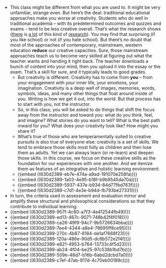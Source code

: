 - This class might be different from what you are used to. It might be very unfamiliar, strange even. But here’s the deal: traditional educational approaches make you worse at creativity. Students who do well in traditional academia – with its predetermined outcomes and quizzes and exams – tend to be less creative overall. That’s what the research shows ([there](https://www.youtube.com/watch?v=ZfKMq-rYtnc) is [a lot](https://www.psychologytoday.com/us/blog/freedom-learn/201604/inverse-relationship-between-gpa-and-innovative-orientation) of this kind of [research](https://theconversation.com/straight-a-students-may-not-be-the-best-innovators-54440)). You may find that surprising (if you like school) or not (if you hate school). But there’s no doubt that most of the approaches of contemporary, mainstream, western education **reduce** our creative capacities. Sure, those mainstream approaches teach us to become very skilled at figuring out what the teacher wants and handing it right back. The teacher downloads a bunch of content into your mind, then you upload it into the essay or the exam. That’s a skill for sure, and it typically leads to good grades.
	- But creativity is different. Creativity has to come from **you** – from your engagement with your inner life, your emotions, your imagination. Creativity is a deep well of images, memories, words, symbols, ideas, and many other things that float around inside of you. Writing is how we get it out, into the world. But that process has to start with you, not the instructor.
	- So, in this class, you will be asked to do things that shift the focus away from the instructor and toward you: what do you think, feel, and imagine? What stories do you want to tell? What is the best path inward for you? What does your creativity look like? How might you share it?
	- What’s true of those who are temperamentally suited to creative pursuits is also true of everyone else: creativity is a set of skills. We tend to embrace those skills most fully as children and then lose them as adults. Yet we can always learn (or re-learn) and deepen those skills. In this course, we focus on these creative skills as the foundation for our experiences with one another. And we itemize them as features of an integrative and holistic learning environment:
	- {{embed ((630d2389-eb7e-474a-a9ad-191070e258fa))}}
	- {{embed ((630d2389-1a03-4e95-b18f-b9b9545da70a))}}
	- {{embed ((630d2389-5937-437e-b934-84d77fbd763f))}}
	- {{embed ((630d2389-c7d1-4e3e-b94d-fb793be27331))}}
- In turn, the criteria used in assessment and evaluation mirror and amplify these structural and philosophical considerations so that they contribute to individual learning:
- {{embed ((630d2389-957f-4c60-a7f3-4e412544fb49))}}
- {{embed ((630d2389-ed13-467c-9071-748b42f4f018))}}
- {{embed ((630d2389-ca26-49f9-94c7-9b5726634bba))}}
- {{embed ((630d2389-7ee4-4344-a8e4-78695ff8ce95))}}
- {{embed ((630d2389-270c-4b87-8184-de1af7668f23))}}
- {{embed ((630d2389-120a-486e-90d5-dc6b572e2f4f))}}
- {{embed ((630d2389-e821-4953-b764-13733c4f5d23))}}
- {{embed ((630d2389-ab24-4f04-be25-97c538b1bd7b))}}
- {{embed ((630d2389-509e-48d7-b16b-6abd2dcbd7a0))}}
- {{embed ((630d2389-c7ef-47ab-917d-4c70eb00189c))}}